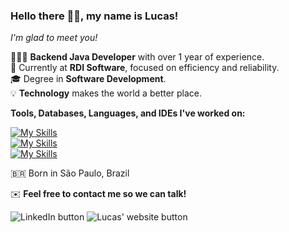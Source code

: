 ### Hello there 👋🏼, my name is Lucas!

*I'm glad to meet you!*

🧑🏼‍💻 **Backend Java Developer** with over 1 year of experience.  
💼 Currently at **RDI Software**, focused on efficiency and reliability.  
🎓 Degree in **Software Development**.  
💡 **Technology** makes the world a better place.

**Tools, Databases, Languages, and IDEs I've worked on:**

[![My Skills](https://skillicons.dev/icons?i=java,spring,aws,terraform,redis)](https://skillicons.dev)  
[![My Skills](https://skillicons.dev/icons?i=python,js,git,github,mysql)](https://skillicons.dev)  
[![My Skills](https://skillicons.dev/icons?i=postman,docker,vscode,idea,eclipse)](https://skillicons.dev)  

🇧🇷 Born in São Paulo, Brazil

✉️ **Feel free to contact me so we can talk!**

<a href="https://www.linkedin.com/in/lucastressoldi/" target="_blank" style="text-decoration: none;">
  <img src="https://img.shields.io/badge/linkedin-%230077B5.svg?style=for-the-badge&logo=linkedin&logoColor=white" alt="LinkedIn button">
</a>

<a href="https://lucasdominguestressoldi.github.io/MyWebsite/" target="_blank" style="text-decoration: none;">
  <img src="https://img.shields.io/badge/My%20Website-%23c0c0c0.svg?style=for-the-badge&logo=link&logoColor=white" alt="Lucas' website button">
</a>
